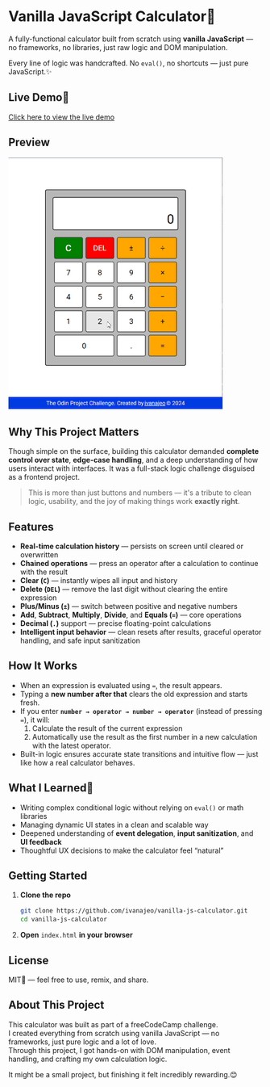 # Vanilla JavaScript Calculator🧮 
A fully-functional calculator built from scratch using **vanilla JavaScript** — no frameworks, no libraries, just raw logic and DOM manipulation. 

Every line of logic was handcrafted. No `eval()`, no shortcuts — just pure JavaScript.✨

## Live Demo🚀
[Click here to view the live demo](https://vanilla-js-calculator-xi.vercel.app/)

## Preview
<img src="./images/preview/vanilla-js -calculator-preview.gif" width="425"/>

## Why This Project Matters
Though simple on the surface, building this calculator demanded **complete control over state**, **edge-case handling**, and a deep understanding of how users interact with interfaces. It was a full-stack logic challenge disguised as a frontend project.

> This is more than just buttons and numbers — it's a tribute to clean logic, usability, and the joy of making things work **exactly right**.

## Features
- **Real-time calculation history** — persists on screen until cleared or overwritten
- **Chained operations** — press an operator after a calculation to continue with the result
- **Clear (`C`)** — instantly wipes all input and history
- **Delete (`DEL`)** — remove the last digit without clearing the entire expression
- **Plus/Minus (`±`)** — switch between positive and negative numbers
- **Add**, **Subtract**, **Multiply**, **Divide**, and **Equals (`=`)** — core operations
- **Decimal (`.`)** support — precise floating-point calculations
- **Intelligent input behavior** — clean resets after results, graceful operator handling, and safe input sanitization

## How It Works
- When an expression is evaluated using `=`, the result appears. 
- Typing a **new number after that** clears the old expression and starts fresh.
- If you enter **`number → operator → number → operator`** (instead of pressing `=`), it will:
  1. Calculate the result of the current expression
  2. Automatically use the result as the first number in a new calculation with the latest operator.
- Built-in logic ensures accurate state transitions and intuitive flow — just like how a real calculator behaves.

## What I Learned🧠
- Writing complex conditional logic without relying on `eval()` or math libraries
- Managing dynamic UI states in a clean and scalable way
- Deepened understanding of **event delegation**, **input sanitization**, and **UI feedback**
- Thoughtful UX decisions to make the calculator feel “natural”

## Getting Started
1. **Clone the repo**  
   ```bash
   git clone https://github.com/ivanajeo/vanilla-js-calculator.git
   cd vanilla-js-calculator
   ```
2. **Open** `index.html` **in your browser** <br />

## License
MIT📜 — feel free to use, remix, and share.

## About This Project
This calculator was built as part of a freeCodeCamp challenge.  
I created everything from scratch using vanilla JavaScript — no frameworks, just pure logic and a lot of love.  
Through this project, I got hands-on with DOM manipulation, event handling, and crafting my own calculation logic.  

It might be a small project, but finishing it felt incredibly rewarding.😊

